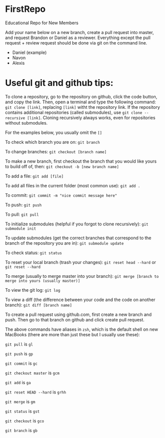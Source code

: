 # FirstRepo
Educational Repo for New Members

Add your name below on a new branch, create a pull request into master, and request Brandon or Daniel as a reviewer. Everything except the pull request + review request should be done via git on the command line.
- Daniel (example)
- Navon
- Alexis



# Useful git and github tips:

To clone a repository, go to the repository on github, click the code button, and copy the link. Then, open a terminal and type the following command:
```git clone [link]```, replacing `[link]` witht the repository link. If the repository contains additional repositories (called submodules), use ```git clone --recursive [link]```. Cloning recursively always works, even for repositories without submodules.

For the examples below, you usually omit the `[]`


To check which branch you are on:
```git branch```


To change branches:
```git checkout [branch name]```


To make a new branch, first checkout the branch that you would like yours to build off of, then:
```git checkout -b [new branch name]```


To add a file:
```git add [file]```


To add all files in the current folder (most common use):
```git add .```


To commit:
```git commit -m "nice commit message here"```


To push:
```git push```


To pull:
```git pull```


To initialize submodules (helpful if you forgot to clone recursively):
```git submodule init```


To update submodules (get the correct branches that correspond to the branch of the repository you are in):
```git submodule update```


To check status:
```git status```


To reset your local branch (trash your changes):
```git reset head --hard``` or ```git reset --hard```


To merge (usually to merge master into your branch):
```git merge [branch to merge into yours (usually master)]```


To view the git log:
```git log```


To view a diff (the difference between your code and the code on another branch):
```git diff [branch name]```


To create a pull request using github.com, first create a new branch and push. Then go to that branch on github and click create pull request.


The above commands have aliases in `zsh`, which is the default shell on new MacBooks (there are more than just these but I usually use these):

```git pull``` is ```gl```

```git push``` is ```gp```

```git commit``` is ```gc```

```git checkout master``` is ```gcm```

```git add``` is ```ga```

```git reset HEAD --hard``` is ```grhh```

```git merge``` is ```gm```

```git status``` is ```gst```

```git checkout``` is ```gco```

```git branch``` is ```gb```
